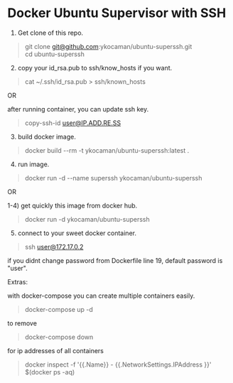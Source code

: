Docker Ubuntu Supervisor with SSH
===================

1) Get clone of this repo.

> git clone git@github.com:ykocaman/ubuntu-superssh.git  
> cd ubuntu-superssh

2) copy your id_rsa.pub to ssh/know_hosts if you want.

> cat ~/.ssh/id_rsa.pub > ssh/known_hosts

OR

after running container, you can update ssh key.

> copy-ssh-id user@IP.ADD.RE.SS

3) build docker image.

> docker build --rm -t ykocaman/ubuntu-superssh:latest .

4) run image.

> docker run -d --name superssh ykocaman/ubuntu-superssh

OR

1-4) get quickly this image from docker hub.

> docker run -d ykocaman/ubuntu-superssh

5) connect to your sweet docker container.

> ssh user@172.17.0.2

if you didnt change password from Dockerfile line 19, default password is "user".

Extras:  

with docker-compose you can create multiple containers easily.  

> docker-compose up -d

to remove  

> docker-compose down

for ip addresses of all containers  

> docker inspect -f '{{.Name}} - {{.NetworkSettings.IPAddress }}' $(docker ps -aq)